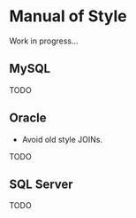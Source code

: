 # Manual of Style

Work in progress...


## MySQL

TODO


## Oracle

* Avoid old style JOINs.

TODO


## SQL Server

TODO

